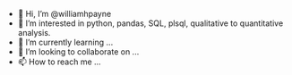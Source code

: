 - 👋 Hi, I’m @williamhpayne
- 👀 I’m interested in python, pandas, SQL, plsql, qualitative to quantitative analysis.
- 🌱 I’m currently learning ...
- 💞️ I’m looking to collaborate on ...
- 📫 How to reach me ...

<!---
williamhpayne/williamhpayne is a ✨ special ✨ repository because its `README.md` (this file) appears on your GitHub profile.
You can click the Preview link to take a look at your changes.
--->
